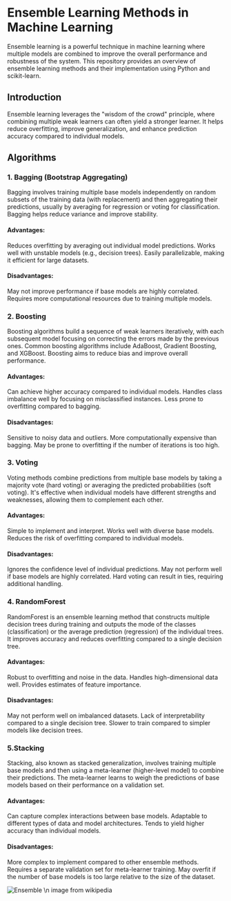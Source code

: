 # Ensemble Learning Methods in Machine Learning
Ensemble learning is a powerful technique in machine learning where multiple models are combined to improve the overall performance and robustness of the system. This repository provides an overview of ensemble learning methods and their implementation using Python and scikit-learn.

## Introduction
Ensemble learning leverages the "wisdom of the crowd" principle, where combining multiple weak learners can often yield a stronger learner. It helps reduce overfitting, improve generalization, and enhance prediction accuracy compared to individual models.

## Algorithms
### 1. Bagging (Bootstrap Aggregating)
Bagging involves training multiple base models independently on random subsets of the training data (with replacement) and then aggregating their predictions, usually by averaging for regression or voting for classification. Bagging helps reduce variance and improve stability.

#### Advantages:
Reduces overfitting by averaging out individual model predictions.
Works well with unstable models (e.g., decision trees).
Easily parallelizable, making it efficient for large datasets.
#### Disadvantages:
May not improve performance if base models are highly correlated.
Requires more computational resources due to training multiple models.

### 2. Boosting
Boosting algorithms build a sequence of weak learners iteratively, with each subsequent model focusing on correcting the errors made by the previous ones. Common boosting algorithms include AdaBoost, Gradient Boosting, and XGBoost. Boosting aims to reduce bias and improve overall performance.

#### Advantages:
Can achieve higher accuracy compared to individual models.
Handles class imbalance well by focusing on misclassified instances.
Less prone to overfitting compared to bagging.
#### Disadvantages:
Sensitive to noisy data and outliers.
More computationally expensive than bagging.
May be prone to overfitting if the number of iterations is too high.

### 3. Voting
Voting methods combine predictions from multiple base models by taking a majority vote (hard voting) or averaging the predicted probabilities (soft voting). It's effective when individual models have different strengths and weaknesses, allowing them to complement each other.

#### Advantages:
Simple to implement and interpret.
Works well with diverse base models.
Reduces the risk of overfitting compared to individual models.
#### Disadvantages:
Ignores the confidence level of individual predictions.
May not perform well if base models are highly correlated.
Hard voting can result in ties, requiring additional handling.

### 4. RandomForest
RandomForest is an ensemble learning method that constructs multiple decision trees during training and outputs the mode of the classes (classification) or the average prediction (regression) of the individual trees. It improves accuracy and reduces overfitting compared to a single decision tree.

#### Advantages:
Robust to overfitting and noise in the data.
Handles high-dimensional data well.
Provides estimates of feature importance.
#### Disadvantages:
May not perform well on imbalanced datasets.
Lack of interpretability compared to a single decision tree.
Slower to train compared to simpler models like decision trees.

### 5.Stacking
Stacking, also known as stacked generalization, involves training multiple base models and then using a meta-learner (higher-level model) to combine their predictions. The meta-learner learns to weigh the predictions of base models based on their performance on a validation set.

#### Advantages:
Can capture complex interactions between base models.
Adaptable to different types of data and model architectures.
Tends to yield higher accuracy than individual models.
#### Disadvantages:
More complex to implement compared to other ensemble methods.
Requires a separate validation set for meta-learner training.
May overfit if the number of base models is too large relative to the size of the dataset.


![Ensemble](https://upload.wikimedia.org/wikipedia/commons/b/b5/Ensemble_Boosting.svg) 
\n image from wikipedia